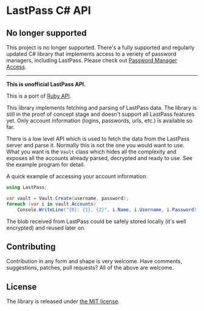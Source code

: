 LastPass C# API
===============

## No longer supported

This project is no longer supported. There's a fully supported and regularly 
updated C# library that implements access to a veriety of password managers, 
including LastPass. Please check out 
[Password Manager Access](https://github.com/detunized/password-manager-access).

---

**This is unofficial LastPass API.**

This is a port of [Ruby API](https://github.com/detunized/lastpass-ruby).

This library implements fetching and parsing of LastPass data.  The library is
still in the proof of concept stage and doesn't support all LastPass features
yet.  Only account information (logins, passwords, urls, etc.) is available so
far.

There is a low level API which is used to fetch the data from the LastPass
server and parse it. Normally this is not the one you would want to use. What
you want is the `Vault` class which hides all the complexity and exposes all
the accounts already parsed, decrypted and ready to use. See the example
program for detail.

A quick example of accessing your account information:

```csharp
using LastPass;

var vault = Vault.Create(username, password);
foreach (var i in vault.Accounts)
    Console.WriteLine("{0}: {1}, {2}", i.Name, i.Username, i.Password);
```

The blob received from LastPass could be safely stored locally (it's well
encrypted) and reused later on.


Contributing
------------

Contribution in any form and shape is very welcome.  Have comments,
suggestions, patches, pull requests?  All of the above are welcome.


License
-------

The library is released under [the MIT
license](http://www.opensource.org/licenses/mit-license.php).
